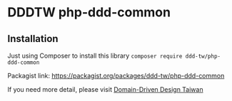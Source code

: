 # DDDTW php-ddd-common

## Installation

Just using Composer to install this library
```composer require ddd-tw/php-ddd-common```

Packagist link:
https://packagist.org/packages/ddd-tw/php-ddd-common

If you need more detail, please visit [Domain-Driven Design Taiwan](https://www.facebook.com/groups/dddtaiwan/?ref=bookmarks)


